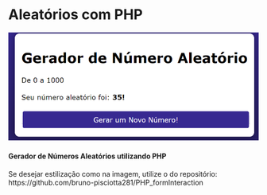 # Aleatórios com PHP

<img src="https://github.com/bruno-pisciotta281/PHP_randomNumber/blob/main/img_randomNumber.png" width="1000px;"/>

#### Gerador de Números Aleatórios utilizando PHP

<p></p> Se desejar estilização como na imagem, utilize o do repositório: https://github.com/bruno-pisciotta281/PHP_formInteraction
